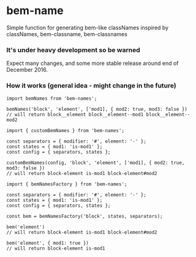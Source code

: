 # bem-name

Simple function for generating bem-like classNames inspired by classNames, bem-classname, bem-classnames

### It's under heavy development so be warned

Expect many changes, and some more stable release around end of December 2016.

### How it works (general idea - might change in the future)

```
import bemNames from 'bem-names';

bemNames('block', 'element', ['mod1], { mod2: true, mod3: false })
// will return block__element block__element--mod1 block__element--mod2
```

```
import { customBemNames } from 'bem-names';

const separators = { modifier: '#', element: '-' };
const states = { mod1: 'is-mod1' };
const config = { separators, states };

customBemNames(config, 'block', 'element', ['mod1], { mod2: true, mod3: false })
// will return block-element is-mod1 block-element#mod2
```

```
import { bemNamesFactory } from 'bem-names';

const separators = { modifier: '#', element: '-' };
const states = { mod1: 'is-mod1' };
const config = { separators, states };

const bem = bemNamesFactory('block', states, separators);

bem('element')
// will return block-element is-mod1 block-element#mod2

bem('element', { mod1: true })
// will return block-element is-mod1
```
